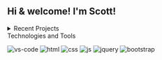 Hi & welcome! I'm Scott! 
-

<!-- I'm a full stack engineer based in the Bay Area.  -->

<!-- ## [My Portfolio](https://scottrohrig.github.io/portfolio/) -->

<details>
  
  <summary>Recent Projects</summary>
  
- [tella](https://tella.herokuapps.com) | A full-stack messaging app built with Node.js, Sequelize, & MySQL
  
-  [Readme Generator](https://github.com/scottrohrig/readme-gen) | A Node.js CLI to create a project README.md file
  
-  [got hops! a brewery search dashboard](https://scottrohrig.github.io/got-hops/) | [repo](https://github.com/scottrohrig/got-hops/)
  
-  [Weather Lookup](https://scottrohrig.github.io/weather-dashboard/) | [repo](https://github.com/scottrohrig/weather-dashboard/)
  
-  [Speed Cards Simple Quiz](https://scottrohrig.github.io/speed-cards/) | [repo](https://github.com/scottrohrig/weather-dashboard/)
  
</details

## Technologies and Tools  

![vs-code](https://img.shields.io/badge/Editor-VS%20code-red?style=flat&logo=visual-studio-code&logoColor=white&color=white&labelColor=00a2ff&logoWidth=30)
![html](https://img.shields.io/badge/-HTML5-E34F26?logo=html5&logoColor=white&logoWidth=30)
![css](https://img.shields.io/badge/-CSS3-1572B6?logo=css3&logoColor=white&logoWidth=30)
![js](https://img.shields.io/badge/-JavaScript-F7DF1E?logo=javascript&logoColor=white&logoWidth=30)
![jquery](https://img.shields.io/badge/-jQuery-0769AD?logo=jquery&logoColor=white&logoWidth=30)
![bootstrap](https://img.shields.io/badge/-Bootstrap-7952B3?logo=bootstrap&logoColor=white&logoWidth=30)

<!--
**scottrohrig/scottrohrig** is a ✨ _special_ ✨ repository because its `README.md` (this file) appears on your GitHub profile.

Here are some ideas to get you started:

- 🔭 I’m currently working on ...
- 🌱 I’m currently learning ...
- 👯 I’m looking to collaborate on ...
- 🤔 I’m looking for help with ...
- 💬 Ask me about ...
- 📫 How to reach me: ...
- 😄 Pronouns: ...
- ⚡ Fun fact: ...
-->
